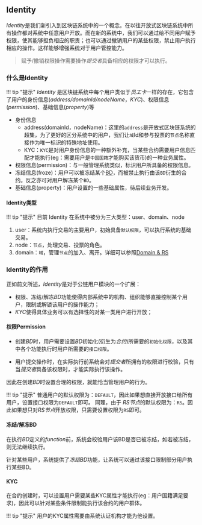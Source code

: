 ## Identity

*Identity*是我们新引入到区块链系统中的一个概念。在以往开放式区块链系统中所有操作都对系统中任意用户开放。而在新的系统中，我们可以通过给不同用户赋予权限，使其能够担负相应的职责；也可以通过撤销用户的某些权限，禁止用户执行相应的操作。这样能够增强系统对于用户管控能力。

>   赋予/撤销权限操作需要操作*提交者*具备相应的权限才可以执行。

### 什么是Identity

!!! tip "提示"
    *Identity* 是区块链系统中每个用户类似于*员工卡*一样的存在，它包含了用户的身份信息(*address/domainId/nodeName*，*KYC*)、权限信息(*permission*)、基础信息(*property*)等

*   身份信息
    *   address(domainId，nodeName)：这里的`address`是开放式区块链系统的超集，为了更好的区分系统中的用户，我们让`域`Id和参与投票的`节点`名称直接作为唯一标识的特殊地址使用。
    *   KYC：`KYC`是对用户身份信息的一种额外补充，当某些合约需要用户信息匹配才能执行(eg：需要用户是`中国国籍`才能购买该货币)的一种业务属性。
*   权限信息(permission)：与一般管理系统类似，标识用户所具备的权限信息。
*   冻结信息(froze)：用户可以被冻结某个[BD]，而被禁止执行由该`BD`衍生的合约。反之亦可对用户解冻某个`BD`。
*   基础信息(property)：用户设置的一些基础属性，待后续业务开发。

#### Identity类型

!!! tip "提示"
     目前 Identity 在系统中被分为三大类型：user、domain、node

1.  user：系统内执行交易的主要用户，初始具备`默认权限`，可以执行系统的基础交易。
2.  node：`节点`，处理交易、投票的角色。
3.  domain：`域`，管理`节点`的加入、离开。详细可以参照[Domain & RS]

### Identity的作用

正如前文所述，*Identity*是对于公链用户模块的一个扩展：

*   权限、冻结/解冻*BD*功能使得内部系统中的机构、组织能够直接控制某个用户，限制或解锁该用户的操作能力；
*   *KYC*使得具体业务可以有选择性的对某一类用户进行开放；

#### 权限Permission

*   创建*BD*时，用户需要设置*BD*初始化(衍生为*合约*)所需要的`初始化权限`，以及其中各个功能执行时用户所需要的`接口权限`。

*   用户提交操作时，在实际执行前系统会对*提交者*所拥有的权限进行校验，只有当*提交者*具备该权限时，才能实际执行该操作。

因此在创建*BD*时设置合理的权限，就能恰当管理用户的行为。

!!! tip "提示"
     普通用户的默认权限为：`DEFAULT`，因此如果想直接开放接口给所有用户，设置接口权限为`DEFAULT`即可。
    同理，由于 *RS节点*的默认权限为：`RS`。因此如果想只对*RS节点*开放权限，只需要设置权限为`RS`即可。

#### 冻结/解冻BD

在执行*BD*定义的*function*前，系统会校验用户该BD是否已被冻结，如若被冻结，则无法继续执行。

针对某些用户，系统提供了*冻结BD*功能，让系统可以通过该接口限制部分用户执行某些BD。

#### KYC

在合约创建时，可以设置用户需要某些KYC属性才能执行(eg：用户国籍满足要求)，因此可以针对某些条件限制能执行该合约的用户群体。

!!! tip "提示"
	用户的KYC属性需要由系统认证机构才能为他设置。

[Domain & RS]: domain&RS.md	"Domain & RS"
[BD]: bd.md	"BD"

